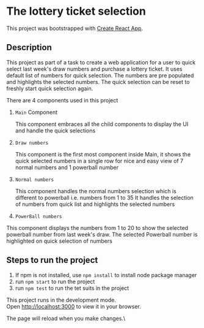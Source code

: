 # The lottery ticket selection

This project was bootstrapped with [Create React App](https://github.com/facebook/create-react-app).

## Description 
This project as part of a task to create a web application for a user to quick select
last week's draw numbers and purchase a lottery ticket. It uses default list of numbers for quick 
selection. The numbers are pre populated and highlights the selected numbers. The quick selection
can be reset to freshly start quick selection again.

There are 4 components used in this project

1. `Main` Component 

    This component embraces all the child components to display the UI and handle the quick selections 


2. `Draw numbers` 

   This component is the first most component inside Main, it shows the quick selected numbers in a single row for
   nice and easy view of 7 normal numbers and 1 powerball number


3. `Normal numbers` 

    This component handles the normal numbers selection which is different to powerball i.e. numbers from 1 to 35
    It handles the selection of numbers from quick list and highlights the selected numbers


4.  `PowerBall numbers`

   This component displays the numbers from 1 to 20 to show the selected powerball number from last week's draw.
   The selected Powerball number is highlighted on quick selection of numbers



## Steps to run the project

1. If npm is not installed, use `npm install` to install node package manager
2. run `npm start` to run the project
3. run `npm test` to run the tet suits in the project

This project runs in the development mode.\
Open [http://localhost:3000](http://localhost:3000) to view it in your browser.

The page will reload when you make changes.\
